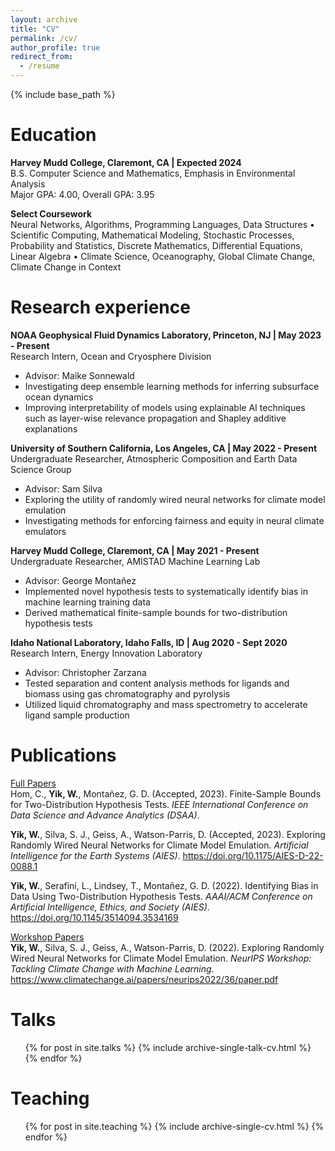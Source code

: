 ```yaml
---
layout: archive
title: "CV"
permalink: /cv/
author_profile: true
redirect_from:
  - /resume
---
```


{% include base_path %}

Education
======
**Harvey Mudd College, Claremont, CA | Expected 2024**\
B.S. Computer Science and Mathematics, Emphasis in Environmental Analysis\
Major GPA: 4.00, Overall GPA: 3.95

**Select Coursework**\
Neural Networks, Algorithms, Programming Languages, Data Structures <span>&#8226;</span> Scientific Computing, Mathematical Modeling, Stochastic Processes, Probability and Statistics, Discrete Mathematics, Differential Equations, Linear Algebra <span>&#8226;</span> Climate Science, Oceanography, Global Climate Change, Climate Change in Context

Research experience
======
**NOAA Geophysical Fluid Dynamics Laboratory, Princeton, NJ | May 2023 - Present**\
Research Intern, Ocean and Cryosphere Division
  * Advisor: Maike Sonnewald
  * Investigating deep ensemble learning methods for inferring subsurface ocean dynamics
  * Improving interpretability of models using explainable AI techniques such as layer-wise relevance propagation and Shapley additive explanations

**University of Southern California, Los Angeles, CA | May 2022 - Present**\
Undergraduate Researcher, Atmospheric Composition and Earth Data Science Group
  * Advisor: Sam Silva
  * Exploring the utility of randomly wired neural networks for climate model emulation
  * Investigating methods for enforcing fairness and equity in neural climate emulators

**Harvey Mudd College, Claremont, CA | May 2021 - Present**\
Undergraduate Researcher, AMISTAD Machine Learning Lab
  * Advisor: George Monta<span>&#241;</span>ez
  * Implemented novel hypothesis tests to systematically identify bias in machine learning training data
  * Derived mathematical finite-sample bounds for two-distribution hypothesis tests

**Idaho National Laboratory, Idaho Falls, ID | Aug 2020 - Sept 2020**\
Research Intern, Energy Innovation Laboratory
  * Advisor: Christopher Zarzana
  * Tested separation and content analysis methods for ligands and biomass using gas chromatography and pyrolysis
  * Utilized liquid chromatography and mass spectrometry to accelerate ligand sample production

Publications
======
<u>Full Papers</u>\
Hom, C., **Yik, W.**, Monta<span>&#241;</span>ez, G. D. (Accepted, 2023). Finite-Sample Bounds for Two-Distribution Hypothesis Tests. *IEEE International Conference on Data Science and Advance Analytics (DSAA)*.

**Yik, W.**, Silva, S. J., Geiss, A., Watson-Parris, D. (Accepted, 2023). Exploring Randomly Wired Neural Networks for Climate Model Emulation. *Artificial Intelligence for the Earth Systems (AIES)*. <https://doi.org/10.1175/AIES-D-22-0088.1>

**Yik, W.**, Serafini, L., Lindsey, T., Monta<span>&#241;</span>ez, G. D. (2022). Identifying Bias in Data Using Two-Distribution Hypothesis Tests. *AAAI/ACM Conference on Artificial Intelligence, Ethics, and Society (AIES)*. <https://doi.org/10.1145/3514094.3534169>

<u>Workshop Papers</u>\
**Yik, W.**, Silva, S. J., Geiss, A., Watson-Parris, D. (2022). Exploring Randomly Wired Neural Networks for Climate Model Emulation. *NeurIPS Workshop: Tackling Climate Change with Machine Learning*. <https://www.climatechange.ai/papers/neurips2022/36/paper.pdf>
  
Talks
======
  <ul>{% for post in site.talks %}
    {% include archive-single-talk-cv.html %}
  {% endfor %}</ul>
  
Teaching
======
  <ul>{% for post in site.teaching %}
    {% include archive-single-cv.html %}
  {% endfor %}</ul>
